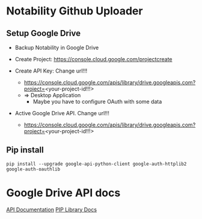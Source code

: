 # Notability Github Uploader

## Setup Google Drive

- Backup Notability in Google Drive
- Create Project: https://console.cloud.google.com/projectcreate
- Create API Key: Change url!!! 
  - https://console.cloud.google.com/apis/library/drive.googleapis.com?project=<your-project-id!!!>
  - => Desktop Application
    - Maybe you have to configure OAuth with some data

- Active Google Drive API. Change url!!! 
  - https://console.cloud.google.com/apis/library/drive.googleapis.com?project=<your-project-id!!!>




## Pip install 
`pip install --upgrade google-api-python-client google-auth-httplib2 google-auth-oauthlib`

# Google Drive API docs
[API Documentation]("https://developers.google.com/drive/api?hl=de")
[PIP Library Docs](https://googleapis.github.io/google-api-python-client/docs/dyn/drive_v3.html)